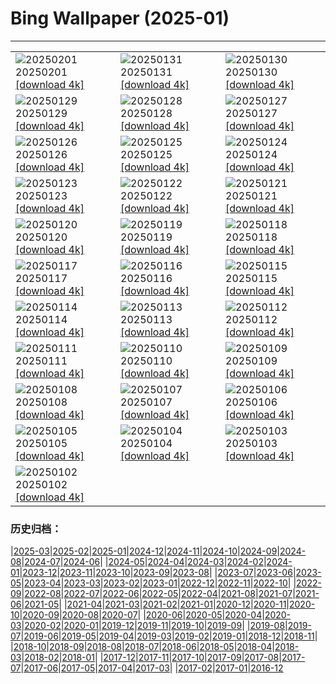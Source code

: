 # Bing Wallpaper (2025-01)
**************

<table><tr><td><img class="wallpaper" src="https://www.bing.com/th?id=OHR.FestungKonigsteinElbsandsteingebirge_IT-IT3107556613_1920x1080.jpg" alt="20250201"> 20250201 <a class="wallpaper_link" href="https://www.bing.com/th?id=OHR.FestungKonigsteinElbsandsteingebirge_IT-IT3107556613_UHD.jpg">[download 4k]</a></td><td><img class="wallpaper" src="https://www.bing.com/th?id=OHR.PlainsZebra_IT-IT2615421914_1920x1080.jpg" alt="20250131"> 20250131 <a class="wallpaper_link" href="https://www.bing.com/th?id=OHR.PlainsZebra_IT-IT2615421914_UHD.jpg">[download 4k]</a></td><td><img class="wallpaper" src="https://www.bing.com/th?id=OHR.OrdesaSpain_IT-IT2526212966_1920x1080.jpg" alt="20250130"> 20250130 <a class="wallpaper_link" href="https://www.bing.com/th?id=OHR.OrdesaSpain_IT-IT2526212966_UHD.jpg">[download 4k]</a></td></tr><tr><td><img class="wallpaper" src="https://www.bing.com/th?id=OHR.LunarDragon_IT-IT2211011304_1920x1080.jpg" alt="20250129"> 20250129 <a class="wallpaper_link" href="https://www.bing.com/th?id=OHR.LunarDragon_IT-IT2211011304_UHD.jpg">[download 4k]</a></td><td><img class="wallpaper" src="https://www.bing.com/th?id=OHR.Piedmont_IT-IT1689633679_1920x1080.jpg" alt="20250128"> 20250128 <a class="wallpaper_link" href="https://www.bing.com/th?id=OHR.Piedmont_IT-IT1689633679_UHD.jpg">[download 4k]</a></td><td><img class="wallpaper" src="https://www.bing.com/th?id=OHR.CanyonSnow_IT-IT1813827101_1920x1080.jpg" alt="20250127"> 20250127 <a class="wallpaper_link" href="https://www.bing.com/th?id=OHR.CanyonSnow_IT-IT1813827101_UHD.jpg">[download 4k]</a></td></tr><tr><td><img class="wallpaper" src="https://www.bing.com/th?id=OHR.FrostedBeech_IT-IT1757566579_1920x1080.jpg" alt="20250126"> 20250126 <a class="wallpaper_link" href="https://www.bing.com/th?id=OHR.FrostedBeech_IT-IT1757566579_UHD.jpg">[download 4k]</a></td><td><img class="wallpaper" src="https://www.bing.com/th?id=OHR.PortoSunset_IT-IT1632622830_1920x1080.jpg" alt="20250125"> 20250125 <a class="wallpaper_link" href="https://www.bing.com/th?id=OHR.PortoSunset_IT-IT1632622830_UHD.jpg">[download 4k]</a></td><td><img class="wallpaper" src="https://www.bing.com/th?id=OHR.IcelandGeyser_IT-IT1394965765_1920x1080.jpg" alt="20250124"> 20250124 <a class="wallpaper_link" href="https://www.bing.com/th?id=OHR.IcelandGeyser_IT-IT1394965765_UHD.jpg">[download 4k]</a></td></tr><tr><td><img class="wallpaper" src="https://www.bing.com/th?id=OHR.DeerValley_IT-IT9318398790_1920x1080.jpg" alt="20250123"> 20250123 <a class="wallpaper_link" href="https://www.bing.com/th?id=OHR.DeerValley_IT-IT9318398790_UHD.jpg">[download 4k]</a></td><td><img class="wallpaper" src="https://www.bing.com/th?id=OHR.PetraMonastery_IT-IT8921152499_1920x1080.jpg" alt="20250122"> 20250122 <a class="wallpaper_link" href="https://www.bing.com/th?id=OHR.PetraMonastery_IT-IT8921152499_UHD.jpg">[download 4k]</a></td><td><img class="wallpaper" src="https://www.bing.com/th?id=OHR.DutchSquirrel_IT-IT0079565716_1920x1080.jpg" alt="20250121"> 20250121 <a class="wallpaper_link" href="https://www.bing.com/th?id=OHR.DutchSquirrel_IT-IT0079565716_UHD.jpg">[download 4k]</a></td></tr><tr><td><img class="wallpaper" src="https://www.bing.com/th?id=OHR.CadizSpain_IT-IT4747642623_1920x1080.jpg" alt="20250120"> 20250120 <a class="wallpaper_link" href="https://www.bing.com/th?id=OHR.CadizSpain_IT-IT4747642623_UHD.jpg">[download 4k]</a></td><td><img class="wallpaper" src="https://www.bing.com/th?id=OHR.CortinaAmpezzo_IT-IT8151089763_1920x1080.jpg" alt="20250119"> 20250119 <a class="wallpaper_link" href="https://www.bing.com/th?id=OHR.CortinaAmpezzo_IT-IT8151089763_UHD.jpg">[download 4k]</a></td><td><img class="wallpaper" src="https://www.bing.com/th?id=OHR.WhiteSandsNP_IT-IT7416154003_1920x1080.jpg" alt="20250118"> 20250118 <a class="wallpaper_link" href="https://www.bing.com/th?id=OHR.WhiteSandsNP_IT-IT7416154003_UHD.jpg">[download 4k]</a></td></tr><tr><td><img class="wallpaper" src="https://www.bing.com/th?id=OHR.NapoliPizza_IT-IT7432865458_1920x1080.jpg" alt="20250117"> 20250117 <a class="wallpaper_link" href="https://www.bing.com/th?id=OHR.NapoliPizza_IT-IT7432865458_UHD.jpg">[download 4k]</a></td><td><img class="wallpaper" src="https://www.bing.com/th?id=OHR.PinnaclesPeaks_IT-IT7170476013_1920x1080.jpg" alt="20250116"> 20250116 <a class="wallpaper_link" href="https://www.bing.com/th?id=OHR.PinnaclesPeaks_IT-IT7170476013_UHD.jpg">[download 4k]</a></td><td><img class="wallpaper" src="https://www.bing.com/th?id=OHR.MuseumCourt_IT-IT0217909528_1920x1080.jpg" alt="20250115"> 20250115 <a class="wallpaper_link" href="https://www.bing.com/th?id=OHR.MuseumCourt_IT-IT0217909528_UHD.jpg">[download 4k]</a></td></tr><tr><td><img class="wallpaper" src="https://www.bing.com/th?id=OHR.NeptunesGrotto_IT-IT6948130051_1920x1080.jpg" alt="20250114"> 20250114 <a class="wallpaper_link" href="https://www.bing.com/th?id=OHR.NeptunesGrotto_IT-IT6948130051_UHD.jpg">[download 4k]</a></td><td><img class="wallpaper" src="https://www.bing.com/th?id=OHR.CoastalWales_IT-IT6663007380_1920x1080.jpg" alt="20250113"> 20250113 <a class="wallpaper_link" href="https://www.bing.com/th?id=OHR.CoastalWales_IT-IT6663007380_UHD.jpg">[download 4k]</a></td><td><img class="wallpaper" src="https://www.bing.com/th?id=OHR.CrescentTail_IT-IT6327285395_1920x1080.jpg" alt="20250112"> 20250112 <a class="wallpaper_link" href="https://www.bing.com/th?id=OHR.CrescentTail_IT-IT6327285395_UHD.jpg">[download 4k]</a></td></tr><tr><td><img class="wallpaper" src="https://www.bing.com/th?id=OHR.MeknesMorocco_IT-IT5907061739_1920x1080.jpg" alt="20250111"> 20250111 <a class="wallpaper_link" href="https://www.bing.com/th?id=OHR.MeknesMorocco_IT-IT5907061739_UHD.jpg">[download 4k]</a></td><td><img class="wallpaper" src="https://www.bing.com/th?id=OHR.BubbleLake_IT-IT6583176586_1920x1080.jpg" alt="20250110"> 20250110 <a class="wallpaper_link" href="https://www.bing.com/th?id=OHR.BubbleLake_IT-IT6583176586_UHD.jpg">[download 4k]</a></td><td><img class="wallpaper" src="https://www.bing.com/th?id=OHR.NamibiaDunes_IT-IT8256486695_1920x1080.jpg" alt="20250109"> 20250109 <a class="wallpaper_link" href="https://www.bing.com/th?id=OHR.NamibiaDunes_IT-IT8256486695_UHD.jpg">[download 4k]</a></td></tr><tr><td><img class="wallpaper" src="https://www.bing.com/th?id=OHR.GreatWallStairs_IT-IT6218183610_1920x1080.jpg" alt="20250108"> 20250108 <a class="wallpaper_link" href="https://www.bing.com/th?id=OHR.GreatWallStairs_IT-IT6218183610_UHD.jpg">[download 4k]</a></td><td><img class="wallpaper" src="https://www.bing.com/th?id=OHR.FestaTricoloreDolomites_IT-IT0168095926_1920x1080.jpg" alt="20250107"> 20250107 <a class="wallpaper_link" href="https://www.bing.com/th?id=OHR.FestaTricoloreDolomites_IT-IT0168095926_UHD.jpg">[download 4k]</a></td><td><img class="wallpaper" src="https://www.bing.com/th?id=OHR.RavennaBasilica_IT-IT9888465442_1920x1080.jpg" alt="20250106"> 20250106 <a class="wallpaper_link" href="https://www.bing.com/th?id=OHR.RavennaBasilica_IT-IT9888465442_UHD.jpg">[download 4k]</a></td></tr><tr><td><img class="wallpaper" src="https://www.bing.com/th?id=OHR.BouldersNZ_IT-IT9574087004_1920x1080.jpg" alt="20250105"> 20250105 <a class="wallpaper_link" href="https://www.bing.com/th?id=OHR.BouldersNZ_IT-IT9574087004_UHD.jpg">[download 4k]</a></td><td><img class="wallpaper" src="https://www.bing.com/th?id=OHR.VietnamFalls_IT-IT3525554686_1920x1080.jpg" alt="20250104"> 20250104 <a class="wallpaper_link" href="https://www.bing.com/th?id=OHR.VietnamFalls_IT-IT3525554686_UHD.jpg">[download 4k]</a></td><td><img class="wallpaper" src="https://www.bing.com/th?id=OHR.TolkienOxford_IT-IT9082436970_1920x1080.jpg" alt="20250103"> 20250103 <a class="wallpaper_link" href="https://www.bing.com/th?id=OHR.TolkienOxford_IT-IT9082436970_UHD.jpg">[download 4k]</a></td></tr><tr><td><img class="wallpaper" src="https://www.bing.com/th?id=OHR.ArdezSwitzerland_IT-IT8831023098_1920x1080.jpg" alt="20250102"> 20250102 <a class="wallpaper_link" href="https://www.bing.com/th?id=OHR.ArdezSwitzerland_IT-IT8831023098_UHD.jpg">[download 4k]</a></td><td></td><td></td></tr></table>

### 历史归档：

|[2025-03](/../2025-03/2025-03.md)|[2025-02](/../2025-02/2025-02.md)|[2025-01](/2025-01.md)|[2024-12](/../2024-12/2024-12.md)|[2024-11](/../2024-11/2024-11.md)|[2024-10](/../2024-10/2024-10.md)|[2024-09](/../2024-09/2024-09.md)|[2024-08](/../2024-08/2024-08.md)|[2024-07](/../2024-07/2024-07.md)|[2024-06](/../2024-06/2024-06.md)|
|[2024-05](/../2024-05/2024-05.md)|[2024-04](/../2024-04/2024-04.md)|[2024-03](/../2024-03/2024-03.md)|[2024-02](/../2024-02/2024-02.md)|[2024-01](/../2024-01/2024-01.md)|[2023-12](/../2023-12/2023-12.md)|[2023-11](/../2023-11/2023-11.md)|[2023-10](/../2023-10/2023-10.md)|[2023-09](/../2023-09/2023-09.md)|[2023-08](/../2023-08/2023-08.md)|
|[2023-07](/../2023-07/2023-07.md)|[2023-06](/../2023-06/2023-06.md)|[2023-05](/../2023-05/2023-05.md)|[2023-04](/../2023-04/2023-04.md)|[2023-03](/../2023-03/2023-03.md)|[2023-02](/../2023-02/2023-02.md)|[2023-01](/../2023-01/2023-01.md)|[2022-12](/../2022-12/2022-12.md)|[2022-11](/../2022-11/2022-11.md)|[2022-10](/../2022-10/2022-10.md)|
|[2022-09](/../2022-09/2022-09.md)|[2022-08](/../2022-08/2022-08.md)|[2022-07](/../2022-07/2022-07.md)|[2022-06](/../2022-06/2022-06.md)|[2022-05](/../2022-05/2022-05.md)|[2022-04](/../2022-04/2022-04.md)|[2021-08](/../2021-08/2021-08.md)|[2021-07](/../2021-07/2021-07.md)|[2021-06](/../2021-06/2021-06.md)|[2021-05](/../2021-05/2021-05.md)|
|[2021-04](/../2021-04/2021-04.md)|[2021-03](/../2021-03/2021-03.md)|[2021-02](/../2021-02/2021-02.md)|[2021-01](/../2021-01/2021-01.md)|[2020-12](/../2020-12/2020-12.md)|[2020-11](/../2020-11/2020-11.md)|[2020-10](/../2020-10/2020-10.md)|[2020-09](/../2020-09/2020-09.md)|[2020-08](/../2020-08/2020-08.md)|[2020-07](/../2020-07/2020-07.md)|
|[2020-06](/../2020-06/2020-06.md)|[2020-05](/../2020-05/2020-05.md)|[2020-04](/../2020-04/2020-04.md)|[2020-03](/../2020-03/2020-03.md)|[2020-02](/../2020-02/2020-02.md)|[2020-01](/../2020-01/2020-01.md)|[2019-12](/../2019-12/2019-12.md)|[2019-11](/../2019-11/2019-11.md)|[2019-10](/../2019-10/2019-10.md)|[2019-09](/../2019-09/2019-09.md)|
|[2019-08](/../2019-08/2019-08.md)|[2019-07](/../2019-07/2019-07.md)|[2019-06](/../2019-06/2019-06.md)|[2019-05](/../2019-05/2019-05.md)|[2019-04](/../2019-04/2019-04.md)|[2019-03](/../2019-03/2019-03.md)|[2019-02](/../2019-02/2019-02.md)|[2019-01](/../2019-01/2019-01.md)|[2018-12](/../2018-12/2018-12.md)|[2018-11](/../2018-11/2018-11.md)|
|[2018-10](/../2018-10/2018-10.md)|[2018-09](/../2018-09/2018-09.md)|[2018-08](/../2018-08/2018-08.md)|[2018-07](/../2018-07/2018-07.md)|[2018-06](/../2018-06/2018-06.md)|[2018-05](/../2018-05/2018-05.md)|[2018-04](/../2018-04/2018-04.md)|[2018-03](/../2018-03/2018-03.md)|[2018-02](/../2018-02/2018-02.md)|[2018-01](/../2018-01/2018-01.md)|
|[2017-12](/../2017-12/2017-12.md)|[2017-11](/../2017-11/2017-11.md)|[2017-10](/../2017-10/2017-10.md)|[2017-09](/../2017-09/2017-09.md)|[2017-08](/../2017-08/2017-08.md)|[2017-07](/../2017-07/2017-07.md)|[2017-06](/../2017-06/2017-06.md)|[2017-05](/../2017-05/2017-05.md)|[2017-04](/../2017-04/2017-04.md)|[2017-03](/../2017-03/2017-03.md)|
|[2017-02](/../2017-02/2017-02.md)|[2017-01](/../2017-01/2017-01.md)|[2016-12](/../2016-12/2016-12.md)